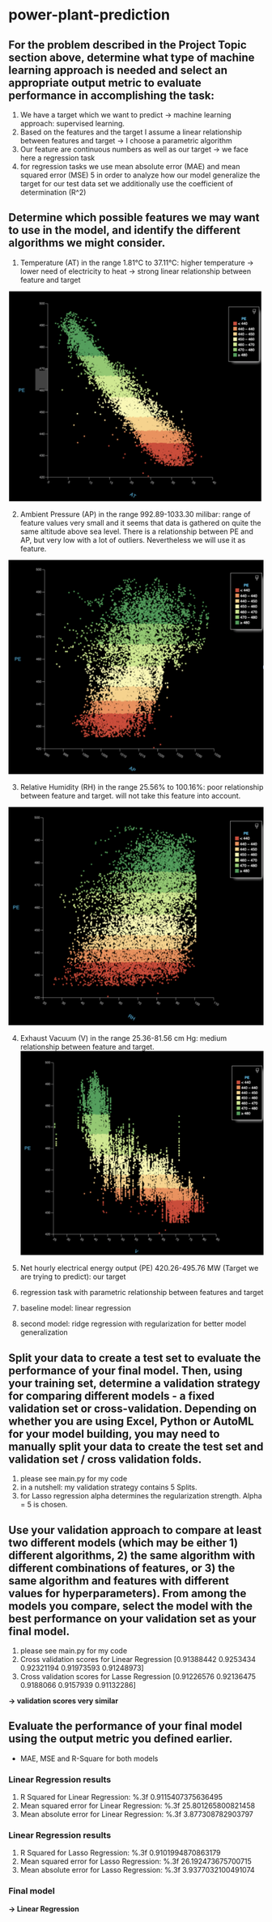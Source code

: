 # power-plant-prediction

## For the problem described in the Project Topic section above, determine what type of machine learning approach is needed and select an appropriate output metric to evaluate performance in accomplishing the task:

1. We have a target which we want to predict -> machine learning approach: supervised learning.
2. Based on the features and the target I assume a linear relationship between features and target -> I choose a parametric algorithm
3. Our feature are continuous numbers as well as our target -> we face here a regression task
4. for regression tasks we use mean absolute error (MAE) and mean squared error (MSE)
5 in order to analyze how our model generalize the target for our test data set we additionally use the coefficient of determination (R^2)

## Determine which possible features we may want to use in the model, and identify the different algorithms we might consider.

1. Temperature (AT) in the range 1.81°C to 37.11°C: higher temperature -> lower need of electricity to heat -> strong linear relationship between feature and target 

![Relationship between PE and AT](https://github.com/amo011235/power-plant-prediction/blob/main/data/AT-PE.png?raw=true)

2. Ambient Pressure (AP) in the range 992.89-1033.30 milibar: range of feature values very small and it seems that data is gathered on quite the same altitude above sea level. There is a relationship between PE and AP, but very low with a lot of outliers. Nevertheless we will use it as feature.

![Relationship between PE and AP](https://github.com/amo011235/power-plant-prediction/blob/main/data/AP-PE.png?raw=true)

3. Relative Humidity (RH) in the range 25.56% to 100.16%: poor relationship between feature and target. will not take this feature into account.

![Relationship between PE and RH](https://github.com/amo011235/power-plant-prediction/blob/main/data/RH-PE.png?raw=true)

4. Exhaust Vacuum (V) in the range 25.36-81.56 cm Hg: medium relationship between feature and target. 
![Relationship between PE and V](https://github.com/amo011235/power-plant-prediction/blob/main/data/V-PE.png?raw=true)

5. Net hourly electrical energy output (PE) 420.26-495.76 MW (Target we are trying to predict): our target

6. regression task with parametric relationship between features and target
7. baseline model: linear regression
8. second model: ridge regression with regularization for better model generalization


## Split your data to create a test set to evaluate the performance of your final model.  Then, using your training set, determine a validation strategy for comparing different models - a fixed validation set or cross-validation. Depending on whether you are using Excel, Python or AutoML for your model building, you may need to manually split your data to create the test set and validation set / cross validation folds.
1. please see main.py for my code
2. in a nutshell: my validation strategy contains 5 Splits. 
3. for Lasso regression alpha determines the regularization strength. Alpha = 5 is chosen.

## Use your validation approach to compare at least two different models (which may be either 1) different algorithms, 2) the same algorithm with different combinations of features, or 3) the same algorithm and features with different values for hyperparameters).  From among the models you compare, select the model with the best performance on your validation set as your final model.
1. please see main.py for my code
2. Cross validation scores for Linear Regression [0.91388442 0.9253434  0.92321194 0.91973593 0.91248973]
3. Cross validation scores for Lasse Regression [0.91226576 0.92136475 0.9188066  0.9157939  0.91132286] 

**-> validation scores very similar**

## Evaluate the performance of your final model using the output metric you defined earlier.  
- MAE, MSE and R-Square for both models
### Linear Regression results
1. R Squared for Linear Regression: %.3f 0.9115407375636495
2. Mean squared error for Linear Regression: %.3f 25.801265800821458
3. Mean absolute error for Linear Regression: %.3f 3.877308782903797
### Linear Regression results
1. R Squared for Lasso Regression: %.3f 0.9101994870863179
2. Mean squared error for Lasso Regression: %.3f 26.192473675700715
3. Mean absolute error for Lasso Regression: %.3f 3.9377032100491074
### Final model
**-> Linear Regression**


